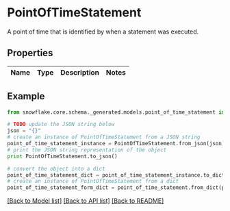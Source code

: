 # PointOfTimeStatement

A point of time that is identified by when a statement was executed.

## Properties
Name | Type | Description | Notes
------------ | ------------- | ------------- | -------------

## Example

```python
from snowflake.core.schema._generated.models.point_of_time_statement import PointOfTimeStatement

# TODO update the JSON string below
json = "{}"
# create an instance of PointOfTimeStatement from a JSON string
point_of_time_statement_instance = PointOfTimeStatement.from_json(json)
# print the JSON string representation of the object
print PointOfTimeStatement.to_json()

# convert the object into a dict
point_of_time_statement_dict = point_of_time_statement_instance.to_dict()
# create an instance of PointOfTimeStatement from a dict
point_of_time_statement_form_dict = point_of_time_statement.from_dict(point_of_time_statement_dict)
```
[[Back to Model list]](../README.md#documentation-for-models) [[Back to API list]](../README.md#documentation-for-api-endpoints) [[Back to README]](../README.md)


